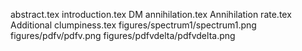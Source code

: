 abstract.tex
introduction.tex
DM annihilation.tex
Annihilation rate.tex
Additional clumpiness.tex
figures/spectrum1/spectrum1.png
figures/pdfv/pdfv.png
figures/pdfvdelta/pdfvdelta.png